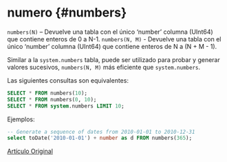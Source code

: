 # numero {#numbers}

`numbers(N)` – Devuelve una tabla con el único ‘number’ columna (UInt64) que contiene enteros de 0 a N-1.
`numbers(N, M)` - Devuelve una tabla con el único ‘number’ columna (UInt64) que contiene enteros de N a (N + M - 1).

Similar a la `system.numbers` tabla, puede ser utilizado para probar y generar valores sucesivos, `numbers(N, M)` más eficiente que `system.numbers`.

Las siguientes consultas son equivalentes:

``` sql
SELECT * FROM numbers(10);
SELECT * FROM numbers(0, 10);
SELECT * FROM system.numbers LIMIT 10;
```

Ejemplos:

``` sql
-- Generate a sequence of dates from 2010-01-01 to 2010-12-31
select toDate('2010-01-01') + number as d FROM numbers(365);
```

[Artículo Original](https://clickhouse.tech/docs/es/query_language/table_functions/numbers/) <!--hide-->
